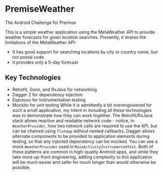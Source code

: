 # PremiseWeather
The Android Challenge for Premise

This is a simple weather application using the MetaWeather API to provide weather forecasts for given location searches.
Presently, it shares the limitations of the MetaWeather API:
  - It has good support for searching locations by city or country name, but not postal code
  - It provides only a 5-day forecast
  
## Key Technologies
  - Retrofit, Gson, and RxJava for networking
  - Dagger 2 for dependency injection
  - Espresso for instrumentation testing
  - Mockito for unit testing
While it is admittedly a bit overengineered for such a small application, my intent in including all these technologies was to demonstrate how they can work together.
The Retrofit/RxJava stack allows reactive and readable network code - notice, in `WeatherProvider`, how two network calls are required to use the API, but can be chained using `flatmap` without nested callbacks.
Dagger allows alternate components to be provided to application elements during testing, so that any injected dependency can be mocked. You can see a mock `WeatherProvider` used in `MainActivityInstrumentedTest`.
Both of these patterns are common in high-quality Android apps, and while they take more up-front engineering, adding complexity to this application will be much easier and safer for much longer than would otherwise be possible.
